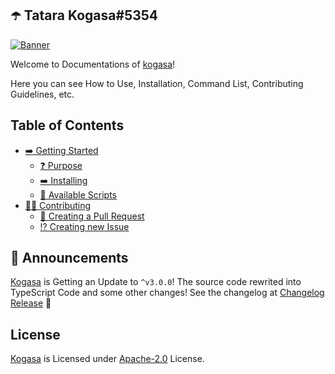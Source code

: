## ☂️ Tatara Kogasa#5354

[![Banner](https://cdn.upload.systems/uploads/jIwkxukV.png)](https://github.com/gifaldyazkaa/kogasa-dscbot)

Welcome to Documentations of [kogasa](https://github.com/gifaldyazkaa/kogasa-dscbot)!

Here you can see How to Use, Installation, Command List, Contributing Guidelines, etc.

## Table of Contents

- [➡️ Getting Started](p/getting-started.md)
  - [❓ Purpose](p/getting-started.md#-purpose)
  - [➡️ Installing](p/getting-started.md#-installing)
  - [📃 Available Scripts](p/getting-started.md#-available-scripts)
- [👨‍💻 Contributing](p/contributing-guidelines.md)
  - [📨 Creating a Pull Request](p/contributing-guidelines.md#-creating-a-pull-request)
  - [⁉️ Creating new Issue](p/contributing-guidelines.md#-creating-new-issue)

## 📢 Announcements

[Kogasa](https://github.com/gifaldyazkaa/kogasa-dscbot) is Getting an Update to `^v3.0.0`! The source code rewrited into TypeScript Code and some other changes! See the changelog at [Changelog Release](https://github.com/gifaldyazkaa/kogasa-dscbot/blob/master/docs/changelog.md) 🎉

## License

[Kogasa](https://github.com/gifaldyazkaa/kogasa-dscbot) is Licensed under [Apache-2.0](https://github.com/gifaldyazkaa/kogasa-dscbot/blob/master/LICENSE) License.
